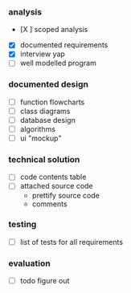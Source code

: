 ### analysis
- [X ] scoped analysis
- [X] documented requirements
- [X] interview yap
- [ ] well modelled program 

### documented design
- [ ] function flowcharts
- [ ] class diagrams
- [ ] database design
- [ ] algorithms
- [ ] ui "mockup"

### technical solution
- [ ] code contents table
- [ ] attached source code
  - prettify source code
  - comments


### testing
- [ ] list of tests for all requirements

### evaluation
- [ ] todo figure out
